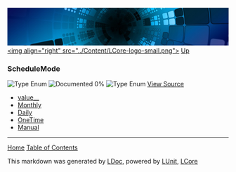 ![](../Content/LCore-banner-small.png "")
[&lt;img align=&quot;right&quot; src=&quot;../Content/LCore-logo-small.png&quot;&gt;](../../README.md)
[Up](../L.md)

### ScheduleMode
![Type Enum ](http://b.repl.ca/v1/Type-Enum%20-lightgrey.png "") ![Documented 0%](http://b.repl.ca/v1/Documented-0%25-red.png "")
![Type Enum ](http://b.repl.ca/v1/Type-Enum%20-lightgrey.png "")
[View Source](../Tools/Schedule.cs#L15)
 - [value__](ScheduleMode_value__.md)
 - [Monthly](ScheduleMode_Monthly.md)
 - [Daily](ScheduleMode_Daily.md)
 - [OneTime](ScheduleMode_OneTime.md)
 - [Manual](ScheduleMode_Manual.md)



---

[Home](../../README.md) [Table of Contents](../../TableOfContents.md)

This markdown was generated by [LDoc](https://github.com/CodeSingularity/LDoc), powered by [LUnit](https://github.com/CodeSingularity/LUnit), [LCore](https://github.com/CodeSingularity/LCore)
